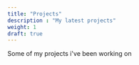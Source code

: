 ```yaml
---
title: "Projects"
description : "My latest projects"
weight: 1
draft: true
---
```



Some of my projects i've been working on